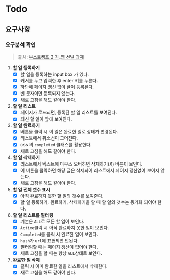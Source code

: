 # Todo

## 요구사항

### 요구분석 확인

> 출처: [부스트캠프 2 기\_웹 선발 과제](https://github.com/connect-boostcamp/todolist)

1.  **할 일 등록하기**
    - [x] 할 일을 등록하는 input box 가 있다.
    - [x] 커서를 두고 입력한 후 enter 키를 누른다.
    - [x] 하단에 페이지 갱신 없이 글이 등록된다.
    - [x] 빈 문자이면 등록되지 않는다.
    - [x] 새로 고침을 해도 같아야 한다.
2.  **할 일 리스트**
    - [x] 페이지가 로드되면, 등록된 할 일 리스트를 보여진다.
    - [x] 최신 할 일이 앞에 보여진다.
3.  **할 일 완료하기**
    - [x] 버튼을 클릭 시 이 일은 완료한 일로 상태가 변경된다.
    - [x] 리스트에서 취소선이 그어진다.
    - [x] css 의 `completed` 클래스를 활용한다.
    - [x] 새로 고침을 해도 같아야 한다.
4.  **할 일 삭제하기**
    - [x] 리스트에서 텍스트에 마우스 오버하면 삭제하기(X) 버튼이 보인다.
    - [x] 이 버튼을 클릭하면 해당 글은 삭제되어 리스트에서 페이지 갱신없이 보이지 않는다.
    - [x] 새로 고침을 해도 같아야 한다.
5.  **할 일 전체 갯수 표시**
    - [x] 아직 완료하지 못한 할 일의 갯수를 보여준다.
    - [x] 할 일 등록하기, 완료하기, 삭제하기을 할 때 할 일의 갯수는 동기화 되어야 한다.
6.  **할 일 리스트를 필터링**
    - [x] 기본은 `ALL`로 모든 할 일이 보인다.
    - [x] `Actixe`클릭 시 아직 완료하지 못한 일이 보인다.
    - [x] `Completed`를 클릭 시 완료한 일이 보인다.
    - [x] `hash`가 `url`에 표현되면 안된다.
    - [x] 필터링할 때는 페이지 갱신이 없어야 한다.
    - [x] 새로 고침을 할 때는 항상 `ALL`상태로 보인다.
7.  **완료한 일 삭제**
    - [x] 클릭 시 이미 완료한 일을 리스트에서 삭제한다.
    - [x] 새로 고침을 해도 같아야 한다.

